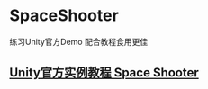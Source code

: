 # SpaceShooter
练习Unity官方Demo
配合教程食用更佳
## [Unity官方实例教程 Space Shooter](http://www.jianshu.com/p/8cc3a2109d3b)
